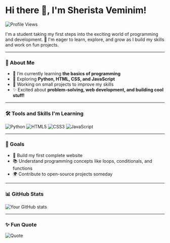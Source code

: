 # Hi there 👋, I'm Sherista Veminim!

![Profile Views](https://komarev.com/ghpvc/?username=SheristaVeminim&color=blueviolet&style=flat)

I'm a student taking my first steps into the exciting world of programming and development. 🌱 I'm eager to learn, explore, and grow as I build my skills and work on fun projects.

---

### 🌟 About Me  
- 🔭 I’m currently learning **the basics of programming**  
- 🌱 Exploring **Python, HTML, CSS, and JavaScript**  
- 📖 Working on small projects to improve my skills  
- ✨ Excited about **problem-solving, web development, and building cool stuff!**  

---

### 🛠️ Tools and Skills I'm Learning  
![Python](https://img.shields.io/badge/-Python-3776AB?style=flat&logo=python&logoColor=black)   ![HTML5](https://img.shields.io/badge/-HTML5-E34F26?style=flat&logo=html5&logoColor=black)   ![CSS3](https://img.shields.io/badge/-CSS3-1572B6?style=flat&logo=css3&logoColor=black)   ![JavaScript](https://img.shields.io/badge/-JavaScript-F7DF1E?style=flat&logo=javascript&logoColor=black)  

---

### 🎯 Goals  
- 🌟 Build my first complete website  
- 📚 Understand programming concepts like loops, conditionals, and functions  
- 🌍 Contribute to open-source projects someday  

---

### 📊 GitHub Stats  
![Your GitHub stats](https://github-readme-stats.vercel.app/api?username=SheristaVeminim&show_icons=true&theme=tokyonight)  

---

### ✨ Fun Quote  
![Quote](https://quotes-github-readme.vercel.app/api?type=horizontal&theme=tokyonight)
